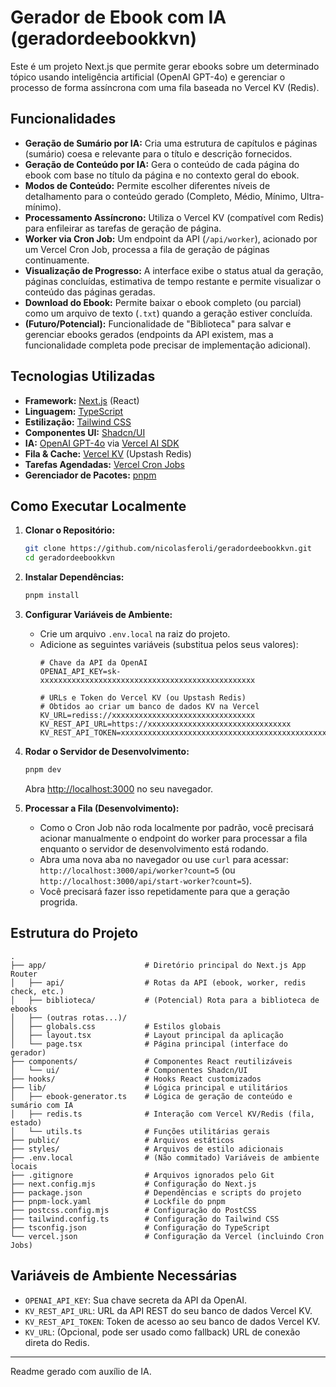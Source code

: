 # Gerador de Ebook com IA (geradordeebookkvn)

Este é um projeto Next.js que permite gerar ebooks sobre um determinado tópico usando inteligência artificial (OpenAI GPT-4o) e gerenciar o processo de forma assíncrona com uma fila baseada no Vercel KV (Redis).

## Funcionalidades

*   **Geração de Sumário por IA:** Cria uma estrutura de capítulos e páginas (sumário) coesa e relevante para o título e descrição fornecidos.
*   **Geração de Conteúdo por IA:** Gera o conteúdo de cada página do ebook com base no título da página e no contexto geral do ebook.
*   **Modos de Conteúdo:** Permite escolher diferentes níveis de detalhamento para o conteúdo gerado (Completo, Médio, Mínimo, Ultra-mínimo).
*   **Processamento Assíncrono:** Utiliza o Vercel KV (compatível com Redis) para enfileirar as tarefas de geração de página.
*   **Worker via Cron Job:** Um endpoint da API (`/api/worker`), acionado por um Vercel Cron Job, processa a fila de geração de páginas continuamente.
*   **Visualização de Progresso:** A interface exibe o status atual da geração, páginas concluídas, estimativa de tempo restante e permite visualizar o conteúdo das páginas geradas.
*   **Download do Ebook:** Permite baixar o ebook completo (ou parcial) como um arquivo de texto (`.txt`) quando a geração estiver concluída.
*   **(Futuro/Potencial):** Funcionalidade de "Biblioteca" para salvar e gerenciar ebooks gerados (endpoints da API existem, mas a funcionalidade completa pode precisar de implementação adicional).

## Tecnologias Utilizadas

*   **Framework:** [Next.js](https://nextjs.org/) (React)
*   **Linguagem:** [TypeScript](https://www.typescriptlang.org/)
*   **Estilização:** [Tailwind CSS](https://tailwindcss.com/)
*   **Componentes UI:** [Shadcn/UI](https://ui.shadcn.com/)
*   **IA:** [OpenAI GPT-4o](https://openai.com/gpt-4o/) via [Vercel AI SDK](https://sdk.vercel.ai/)
*   **Fila & Cache:** [Vercel KV](https://vercel.com/storage/kv) (Upstash Redis)
*   **Tarefas Agendadas:** [Vercel Cron Jobs](https://vercel.com/docs/cron-jobs)
*   **Gerenciador de Pacotes:** [pnpm](https://pnpm.io/)

## Como Executar Localmente

1.  **Clonar o Repositório:**
    ```bash
    git clone https://github.com/nicolasferoli/geradordeebookkvn.git
    cd geradordeebookkvn
    ```

2.  **Instalar Dependências:**
    ```bash
    pnpm install
    ```

3.  **Configurar Variáveis de Ambiente:**
    *   Crie um arquivo `.env.local` na raiz do projeto.
    *   Adicione as seguintes variáveis (substitua pelos seus valores):
        ```env
        # Chave da API da OpenAI
        OPENAI_API_KEY=sk-xxxxxxxxxxxxxxxxxxxxxxxxxxxxxxxxxxxxxxxxxxxxxxxx

        # URLs e Token do Vercel KV (ou Upstash Redis)
        # Obtidos ao criar um banco de dados KV na Vercel
        KV_URL=rediss://xxxxxxxxxxxxxxxxxxxxxxxxxxxxxxxx
        KV_REST_API_URL=https://xxxxxxxxxxxxxxxxxxxxxxxxxxxxxxxx
        KV_REST_API_TOKEN=xxxxxxxxxxxxxxxxxxxxxxxxxxxxxxxxxxxxxxxxxxxxxxxxxxxxxxxxxxxxxxxx
        ```

4.  **Rodar o Servidor de Desenvolvimento:**
    ```bash
    pnpm dev
    ```
    Abra [http://localhost:3000](http://localhost:3000) no seu navegador.

5.  **Processar a Fila (Desenvolvimento):**
    *   Como o Cron Job não roda localmente por padrão, você precisará acionar manualmente o endpoint do worker para processar a fila enquanto o servidor de desenvolvimento está rodando.
    *   Abra uma nova aba no navegador ou use `curl` para acessar: `http://localhost:3000/api/worker?count=5` (ou `http://localhost:3000/api/start-worker?count=5`).
    *   Você precisará fazer isso repetidamente para que a geração progrida.

## Estrutura do Projeto

```
.
├── app/                      # Diretório principal do Next.js App Router
│   ├── api/                  # Rotas da API (ebook, worker, redis check, etc.)
│   ├── biblioteca/           # (Potencial) Rota para a biblioteca de ebooks
│   ├── (outras rotas...)/
│   ├── globals.css           # Estilos globais
│   ├── layout.tsx            # Layout principal da aplicação
│   └── page.tsx              # Página principal (interface do gerador)
├── components/               # Componentes React reutilizáveis
│   └── ui/                   # Componentes Shadcn/UI
├── hooks/                    # Hooks React customizados
├── lib/                      # Lógica principal e utilitários
│   ├── ebook-generator.ts    # Lógica de geração de conteúdo e sumário com IA
│   ├── redis.ts              # Interação com Vercel KV/Redis (fila, estado)
│   └── utils.ts              # Funções utilitárias gerais
├── public/                   # Arquivos estáticos
├── styles/                   # Arquivos de estilo adicionais
├── .env.local                # (Não commitado) Variáveis de ambiente locais
├── .gitignore                # Arquivos ignorados pelo Git
├── next.config.mjs           # Configuração do Next.js
├── package.json              # Dependências e scripts do projeto
├── pnpm-lock.yaml            # Lockfile do pnpm
├── postcss.config.mjs        # Configuração do PostCSS
├── tailwind.config.ts        # Configuração do Tailwind CSS
├── tsconfig.json             # Configuração do TypeScript
└── vercel.json               # Configuração da Vercel (incluindo Cron Jobs)
```

## Variáveis de Ambiente Necessárias

*   `OPENAI_API_KEY`: Sua chave secreta da API da OpenAI.
*   `KV_REST_API_URL`: URL da API REST do seu banco de dados Vercel KV.
*   `KV_REST_API_TOKEN`: Token de acesso ao seu banco de dados Vercel KV.
*   `KV_URL`: (Opcional, pode ser usado como fallback) URL de conexão direta do Redis.

---

Readme gerado com auxílio de IA.
